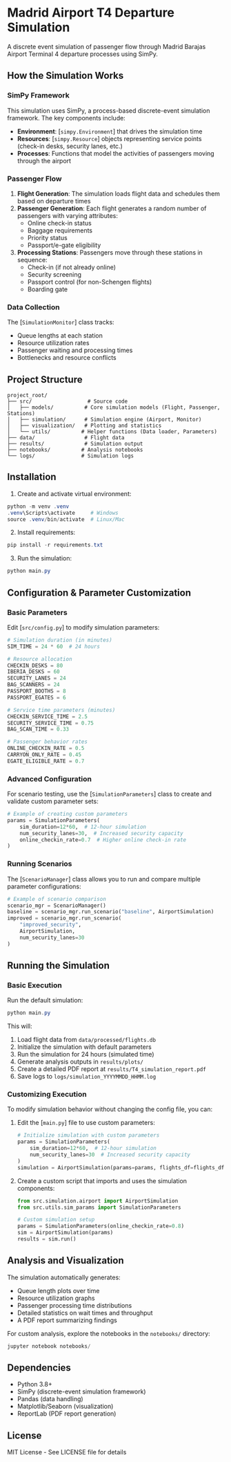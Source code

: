 # Madrid Airport T4 Departure Simulation

A discrete event simulation of passenger flow through Madrid Barajas Airport Terminal 4 departure processes using SimPy.

## How the Simulation Works

### SimPy Framework
This simulation uses SimPy, a process-based discrete-event simulation framework. The key components include:
- **Environment**: [`simpy.Environment`] that drives the simulation time
- **Resources**: [`simpy.Resource`] objects representing service points (check-in desks, security lanes, etc.)
- **Processes**: Functions that model the activities of passengers moving through the airport

### Passenger Flow
1. **Flight Generation**: The simulation loads flight data and schedules them based on departure times
2. **Passenger Generation**: Each flight generates a random number of passengers with varying attributes:
   - Online check-in status
   - Baggage requirements
   - Priority status
   - Passport/e-gate eligibility
3. **Processing Stations**: Passengers move through these stations in sequence:
   - Check-in (if not already online)
   - Security screening
   - Passport control (for non-Schengen flights)
   - Boarding gate

### Data Collection
The [`SimulationMonitor`] class tracks:
- Queue lengths at each station
- Resource utilization rates
- Passenger waiting and processing times
- Bottlenecks and resource conflicts

## Project Structure

```
project_root/
├── src/                  # Source code
│   ├── models/          # Core simulation models (Flight, Passenger, Stations)
│   ├── simulation/      # Simulation engine (Airport, Monitor)
│   ├── visualization/   # Plotting and statistics
│   └── utils/          # Helper functions (Data loader, Parameters)
├── data/                # Flight data
├── results/             # Simulation output
├── notebooks/          # Analysis notebooks
└── logs/               # Simulation logs
```

## Installation

1. Create and activate virtual environment:
```powershell
python -m venv .venv
.venv\Scripts\activate     # Windows
source .venv/bin/activate  # Linux/Mac
```

2. Install requirements:
```powershell
pip install -r requirements.txt
```

3. Run the simulation:
```powershell
python main.py
```

## Configuration & Parameter Customization

### Basic Parameters
Edit [`src/config.py`] to modify simulation parameters:

```python
# Simulation duration (in minutes)
SIM_TIME = 24 * 60  # 24 hours

# Resource allocation
CHECKIN_DESKS = 80
IBERIA_DESKS = 60
SECURITY_LANES = 24
BAG_SCANNERS = 24
PASSPORT_BOOTHS = 8
PASSPORT_EGATES = 6

# Service time parameters (minutes)
CHECKIN_SERVICE_TIME = 2.5
SECURITY_SERVICE_TIME = 0.75
BAG_SCAN_TIME = 0.33

# Passenger behavior rates
ONLINE_CHECKIN_RATE = 0.5
CARRYON_ONLY_RATE = 0.45
EGATE_ELIGIBLE_RATE = 0.7
```

### Advanced Configuration
For scenario testing, use the [`SimulationParameters`] class to create and validate custom parameter sets:

```python
# Example of creating custom parameters
params = SimulationParameters(
    sim_duration=12*60,  # 12-hour simulation
    num_security_lanes=30,  # Increased security capacity
    online_checkin_rate=0.7  # Higher online check-in rate
)
```

### Running Scenarios
The [`ScenarioManager`] class allows you to run and compare multiple parameter configurations:

```python
# Example of scenario comparison
scenario_mgr = ScenarioManager()
baseline = scenario_mgr.run_scenario("baseline", AirportSimulation)
improved = scenario_mgr.run_scenario(
    "improved_security", 
    AirportSimulation, 
    num_security_lanes=30
)
```

## Running the Simulation

### Basic Execution
Run the default simulation:

```powershell
python main.py
```

This will:
1. Load flight data from `data/processed/flights.db`
2. Initialize the simulation with default parameters
3. Run the simulation for 24 hours (simulated time)
4. Generate analysis outputs in `results/plots/`
5. Create a detailed PDF report at `results/T4_simulation_report.pdf`
6. Save logs to `logs/simulation_YYYYMMDD_HHMM.log`

### Customizing Execution
To modify simulation behavior without changing the config file, you can:

1. Edit the [`main.py`] file to use custom parameters:
   ```python
   # Initialize simulation with custom parameters
   params = SimulationParameters(
       sim_duration=12*60,  # 12-hour simulation
       num_security_lanes=30  # Increased security capacity
   )
   simulation = AirportSimulation(params=params, flights_df=flights_df)
   ```

2. Create a custom script that imports and uses the simulation components:
   ```python
   from src.simulation.airport import AirportSimulation
   from src.utils.sim_params import SimulationParameters
   
   # Custom simulation setup
   params = SimulationParameters(online_checkin_rate=0.8)
   sim = AirportSimulation(params)
   results = sim.run()
   ```

## Analysis and Visualization

The simulation automatically generates:
- Queue length plots over time
- Resource utilization graphs
- Passenger processing time distributions
- Detailed statistics on wait times and throughput
- A PDF report summarizing findings

For custom analysis, explore the notebooks in the `notebooks/` directory:
```powershell
jupyter notebook notebooks/
```

## Dependencies

- Python 3.8+
- SimPy (discrete-event simulation framework)
- Pandas (data handling)
- Matplotlib/Seaborn (visualization)
- ReportLab (PDF report generation)

## License

MIT License - See LICENSE file for details